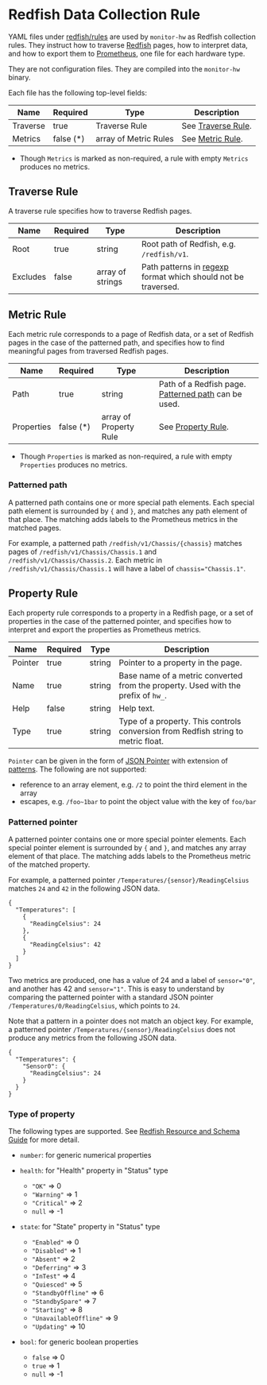 Redfish Data Collection Rule
============================

YAML files under [redfish/rules](../redfish/rules) are used by `monitor-hw`
as Redfish collection rules.
They instruct how to traverse [Redfish][] pages, how to interpret data,
and how to export them to [Prometheus][], one file for each hardware type.

They are not configuration files.
They are compiled into the `monitor-hw` binary.

Each file has the following top-level fields:

Name     | Required  | Type                  | Description
-------- | --------- | --------------------- | -----------
Traverse | true      | Traverse Rule         | See [Traverse Rule](#traverse-rule).
Metrics  | false (*) | array of Metric Rules | See [Metric Rule](#metric-rule).

* Though `Metrics` is marked as non-required, a rule with empty `Metrics`
produces no metrics.


Traverse Rule
-------------

A traverse rule specifies how to traverse Redfish pages.

Name     | Required | Type             | Description
-------- | -------- | ---------------- | -----------
Root     | true     | string           | Root path of Redfish, e.g. `/redfish/v1`.
Excludes | false    | array of strings | Path patterns in [regexp][] format which should not be traversed.


Metric Rule
-----------

Each metric rule corresponds to a page of Redfish data, or a set of
Redfish pages in the case of the patterned path, and specifies how to
find meaningful pages from traversed Redfish pages.

Name       | Required  | Type                   | Description
---------- | --------- | ---------------------- | -----------
Path       | true      | string                 | Path of a Redfish page.  [Patterned path](#patterned-path) can be used.
Properties | false (*) | array of Property Rule | See [Property Rule](#property-rule).

* Though `Properties` is marked as non-required, a rule with empty `Properties`
produces no metrics.

### Patterned path

A patterned path contains one or more special path elements.
Each special path element is surrounded by `{` and `}`, and matches
any path element of that place.
The matching adds labels to the Prometheus metrics in the matched pages.

For example, a patterned path `/redfish/v1/Chassis/{chassis}` matches
pages of `/redfish/v1/Chassis/Chassis.1` and `/redfish/v1/Chassis/Chassis.2`.
Each metric in `/redfish/v1/Chassis/Chassis.1` will have a label of
`chassis="Chassis.1"`.


Property Rule
-------------

Each property rule corresponds to a property in a Redfish page, or a set of
properties in the case of the patterned pointer, and specifies how to
interpret and export the properties as Prometheus metrics.

Name    | Required | Type   | Description
------- | -------- | ------ | -----------
Pointer | true     | string | Pointer to a property in the page.
Name    | true     | string | Base name of a metric converted from the property.  Used with the prefix of `hw_`.
Help    | false    | string | Help text.
Type    | true     | string | Type of a property.  This controls conversion from Redfish string to metric float.

`Pointer` can be given in the form of [JSON Pointer][RFC6901] with extension
of [patterns](#patterned-pointer).
The following are not supported:
  * reference to an array element, e.g. `/2` to point the third element in the array
  * escapes, e.g. `/foo~1bar` to point the object value with the key of `foo/bar`

### Patterned pointer

A patterned pointer contains one or more special pointer elements.
Each special pointer element is surrounded by `{` and `}`, and matches
any array element of that place.
The matching adds labels to the Prometheus metric of the matched property.

For example, a patterned pointer `/Temperatures/{sensor}/ReadingCelsius`
matches `24` and `42` in the following JSON data.

```
{
  "Temperatures": [
    {
      "ReadingCelsius": 24
    },
    {
      "ReadingCelsius": 42
    }
  ]
}
```

Two metrics are produced, one has a value of 24 and a label of `sensor="0"`,
and another has 42 and `sensor="1"`.
This is easy to understand by comparing the patterned pointer with a standard
JSON pointer `/Temperatures/0/ReadingCelsius`, which points to `24`.

Note that a pattern in a pointer does not match an object key.
For example, a patterned pointer `/Temperatures/{sensor}/ReadingCelsius`
does not produce any metrics from the following JSON data.

```
{
  "Temperatures": {
    "Sensor0": {
      "ReadingCelsius": 24
    }
  }
}
```

### Type of property

The following types are supported.
See [Redfish Resource and Schema Guide](https://www.dmtf.org/dsp/DSP2046)
for more detail.

* `number`: for generic numerical properties

* `health`: for "Health" property in "Status" type
  * `"OK"` => 0
  * `"Warning"` => 1
  * `"Critical"` => 2
  * `null` => -1

* `state`: for "State" property in "Status" type
  * `"Enabled"` => 0
  * `"Disabled"` => 1
  * `"Absent"` => 2
  * `"Deferring"` => 3
  * `"InTest"` => 4
  * `"Quiesced"` => 5
  * `"StandbyOffline"` => 6
  * `"StandbySpare"` => 7
  * `"Starting"` => 8
  * `"UnavailableOffline"` => 9
  * `"Updating"` => 10

* `bool`: for generic boolean properties
  * `false` => 0
  * `true` => 1
  * `null` => -1


[Redfish]: https://www.dmtf.org/standards/redfish
[Prometheus]: https://prometheus.io/
[regexp]: https://golang.org/pkg/regexp/
[RFC6901]: https://tools.ietf.org/html/rfc6901
